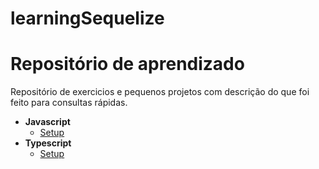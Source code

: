 # learningSequelize
# Repositório de aprendizado

Repositório de exercicios e pequenos projetos com descrição do que foi feito para consultas rápidas.

- **Javascript**
  - [Setup](javascript/setup-sequelize/README.md)
- **Typescript**
  - [Setup](javascriptSequelize/setup/README.md)
